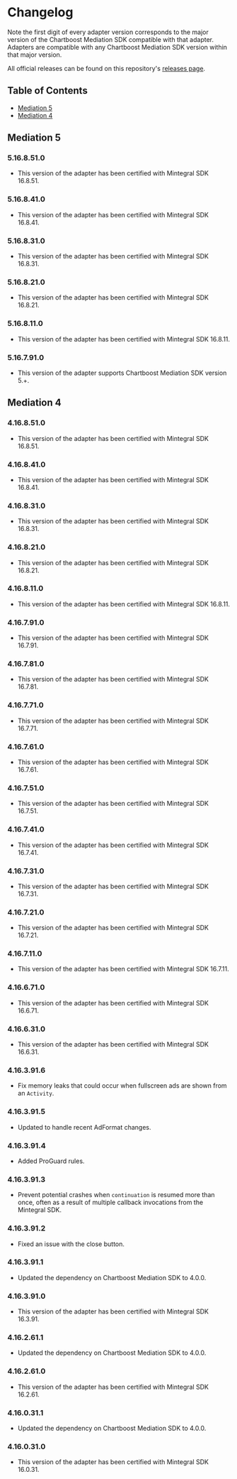 # Changelog

Note the first digit of every adapter version corresponds to the major version of the Chartboost Mediation SDK compatible with that adapter. 
Adapters are compatible with any Chartboost Mediation SDK version within that major version.

All official releases can be found on this repository's [releases page](https://github.com/ChartBoost/chartboost-mediation-android-adapter-mintegral/releases).

## Table of Contents
- [Mediation 5](#mediation-5)
- [Mediation 4](#mediation-4)

## Mediation 5

### 5.16.8.51.0
- This version of the adapter has been certified with Mintegral SDK 16.8.51.

### 5.16.8.41.0
- This version of the adapter has been certified with Mintegral SDK 16.8.41.

### 5.16.8.31.0
- This version of the adapter has been certified with Mintegral SDK 16.8.31.

### 5.16.8.21.0
- This version of the adapter has been certified with Mintegral SDK 16.8.21.

### 5.16.8.11.0
- This version of the adapter has been certified with Mintegral SDK 16.8.11.

### 5.16.7.91.0
- This version of the adapter supports Chartboost Mediation SDK version 5.+.

## Mediation 4

### 4.16.8.51.0
- This version of the adapter has been certified with Mintegral SDK 16.8.51.

### 4.16.8.41.0
- This version of the adapter has been certified with Mintegral SDK 16.8.41.

### 4.16.8.31.0
- This version of the adapter has been certified with Mintegral SDK 16.8.31.

### 4.16.8.21.0
- This version of the adapter has been certified with Mintegral SDK 16.8.21.

### 4.16.8.11.0
- This version of the adapter has been certified with Mintegral SDK 16.8.11.

### 4.16.7.91.0
- This version of the adapter has been certified with Mintegral SDK 16.7.91.

### 4.16.7.81.0
- This version of the adapter has been certified with Mintegral SDK 16.7.81.

### 4.16.7.71.0
- This version of the adapter has been certified with Mintegral SDK 16.7.71.

### 4.16.7.61.0
- This version of the adapter has been certified with Mintegral SDK 16.7.61.

### 4.16.7.51.0
- This version of the adapter has been certified with Mintegral SDK 16.7.51.

### 4.16.7.41.0
- This version of the adapter has been certified with Mintegral SDK 16.7.41.

### 4.16.7.31.0
- This version of the adapter has been certified with Mintegral SDK 16.7.31.

### 4.16.7.21.0
- This version of the adapter has been certified with Mintegral SDK 16.7.21.

### 4.16.7.11.0
- This version of the adapter has been certified with Mintegral SDK 16.7.11.

### 4.16.6.71.0
- This version of the adapter has been certified with Mintegral SDK 16.6.71.

### 4.16.6.31.0
- This version of the adapter has been certified with Mintegral SDK 16.6.31.

### 4.16.3.91.6
- Fix memory leaks that could occur when fullscreen ads are shown from an `Activity`.

### 4.16.3.91.5
- Updated to handle recent AdFormat changes.

### 4.16.3.91.4
- Added ProGuard rules.

### 4.16.3.91.3
- Prevent potential crashes when `continuation` is resumed more than once, often as a result of multiple callback invocations from the Mintegral SDK.

### 4.16.3.91.2
- Fixed an issue with the close button.

### 4.16.3.91.1
- Updated the dependency on Chartboost Mediation SDK to 4.0.0.

### 4.16.3.91.0
- This version of the adapter has been certified with Mintegral SDK 16.3.91.

### 4.16.2.61.1
- Updated the dependency on Chartboost Mediation SDK to 4.0.0.

### 4.16.2.61.0
- This version of the adapter has been certified with Mintegral SDK 16.2.61.

### 4.16.0.31.1
- Updated the dependency on Chartboost Mediation SDK to 4.0.0.

### 4.16.0.31.0
- This version of the adapter has been certified with Mintegral SDK 16.0.31.
